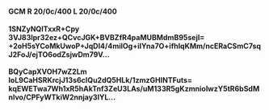 #### GCM R 20/0c/400 L 20/0c/400
**1SNZyNQlTxxR+Cpy**<br/>**3VJ83lpr32ez+QCvcJGK+BVBZfR4paMUBMdmB95sejI=**<br/>**+2oH5sYCoMkUwoP+JqDI4/4milOg+iIYna7O+ifhIqKMm/ncERaCSmC7sqJ2FoJ/ejTO6odZsjwDm79V...**<br/><br/>
**BQyCapXVOH7wZ2Lm**<br/>**loL9CaHSRKrcjJ13s6cIQu2dQ5HLk/1zmzGHINTFuts=**<br/>**kqEWETwa7Wh1xR5hAkTnf3ZeU3LAs/uM133R5gKzmnioIwzY5tR6bSdMnlvo/CPFyWTkiW2nnjay3lYL...**